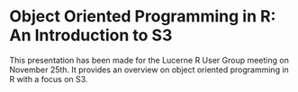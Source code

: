 # Object Oriented Programming in R: An Introduction to S3

This presentation has been made for the Lucerne R User Group meeting on November 25th. It provides an overview on object oriented programming in R with
a focus on S3.
